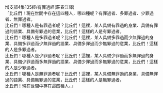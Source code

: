 增支部4集135經/有罪過經(莊春江譯)  
「比丘們！現在世間中存在這四種人，哪四種呢？有罪過者、多罪過者、少罪過者、無罪過者。  
比丘們！哪種人是有罪過者呢？比丘們！這裡，某人具備有罪過的身業、具備有罪過的語業、具備有罪過的意業，比丘們！這樣的人是有罪過者。  
比丘們！哪種人是多罪過者呢？比丘們！這裡，某人具備多罪過而少無罪過的身業、具備多罪過而少無罪過的語業、具備多罪過而少無罪過的意業，比丘們！這樣的人是多罪過者。  
比丘們！哪種人是少罪過者呢？比丘們！這裡，某人具備少罪過而多無罪過的身業、具備少罪過而多無罪過的語業、具備少罪過而多無罪過的意業，比丘們！這樣的人是少罪過者。  
比丘們！哪種人是無罪過者呢？比丘們！這裡，某人具備無罪過的身業、具備無罪過的語業、具備無罪過的意業，比丘們！這樣的人是無罪過者。  
比丘們！現在世間中存在這四種人。」  
  
  
